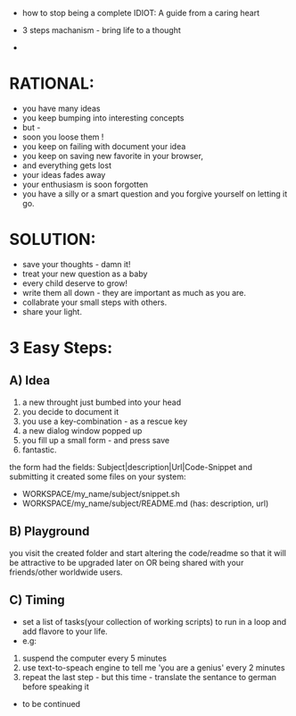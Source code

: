 - how to stop being a complete IDIOT: A guide from a caring heart
- 3 steps machanism - bring life to a thought

-
RATIONAL:
= 
- you have many ideas
- you keep bumping into interesting concepts
- but -
- soon you loose them !
- you keep on failing with document your idea
- you keep on saving new favorite in your browser, 
- and everything gets lost
- your ideas fades away
- your enthusiasm is soon forgotten
- you have a silly or a smart question and you forgive yourself on letting it go.

SOLUTION:
=
- save your thoughts - damn it!
- treat your new question as a baby
- every child deserve to grow!
- write them all down - they are important as much as you are.
- collabrate your small steps with others.
- share your light.




3 Easy Steps:
====
A) Idea 
--
1. a new throught just bumbed into your head
2. you decide to document it
3. you use a key-combination - as a rescue key
4. a new dialog window popped up
5. you fill up a small form - and press save
6. fantastic.

the form had the fields: Subject|description|Url|Code-Snippet
and submitting it created some files on your system:
- WORKSPACE/my_name/subject/snippet.sh
- WORKSPACE/my_name/subject/README.md (has: description, url)




B) Playground
-
you visit the created folder and start altering the code/readme so that it will be attractive to be upgraded later on OR being shared with your friends/other worldwide users.

C) Timing
-
- set a list of tasks(your collection of working scripts) to run in a loop and add flavore to your life.
- e.g: 
1. suspend the computer every 5 minutes
2. use text-to-speach engine to tell me 'you are a genius' every 2 minutes
3. repeat the last step - but this time - translate the sentance to german before speaking it


- to be continued
